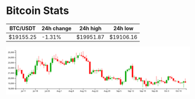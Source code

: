 # Bitcoin Stats

BTC/USDT|24h change|24h high|24h low|
|---|---|---|---|
|$19155.25|-1.31%|$19951.87|$19106.16|

<img src="./chart.svg">
